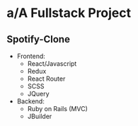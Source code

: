 # **a/A Fullstack Project**

## Spotify-Clone

+ Frontend:
    - React/Javascript
    - Redux
    - React Router
    - SCSS
    - JQuery
+ Backend:
    - Ruby on Rails (MVC)
    - JBuilder
